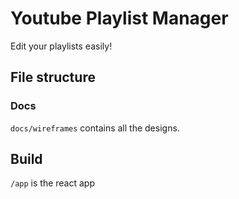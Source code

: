 Youtube Playlist Manager
========================

Edit your playlists easily!

## File structure

### Docs

`docs/wireframes` contains all the designs.

## Build

`/app` is the react app
